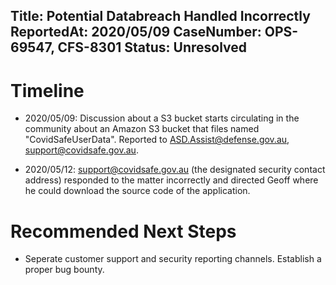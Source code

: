 Title: Potential Databreach Handled Incorrectly
ReportedAt: 2020/05/09
CaseNumber: OPS-69547, CFS-8301
Status: Unresolved
---


# Timeline

- 2020/05/09: Discussion about a S3 bucket starts circulating in the community about an Amazon S3 bucket that files named "CovidSafeUserData". Reported to ASD.Assist@defense.gov.au, support@covidsafe.gov.au.

<?# Twitter 1259103414316707840 /?>

<?# Twitter 1259105952030027776 /?>
<?# Twitter 1259111494072975363 /?>

- 2020/05/12: support@covidsafe.gov.au (the designated security contact address) responded to the matter incorrectly and directed Geoff where he could download the source code of the application.

<?# Twitter 1260012514131099648 /?>


# Recommended Next Steps

- Seperate customer support and security reporting channels. Establish a proper bug bounty.